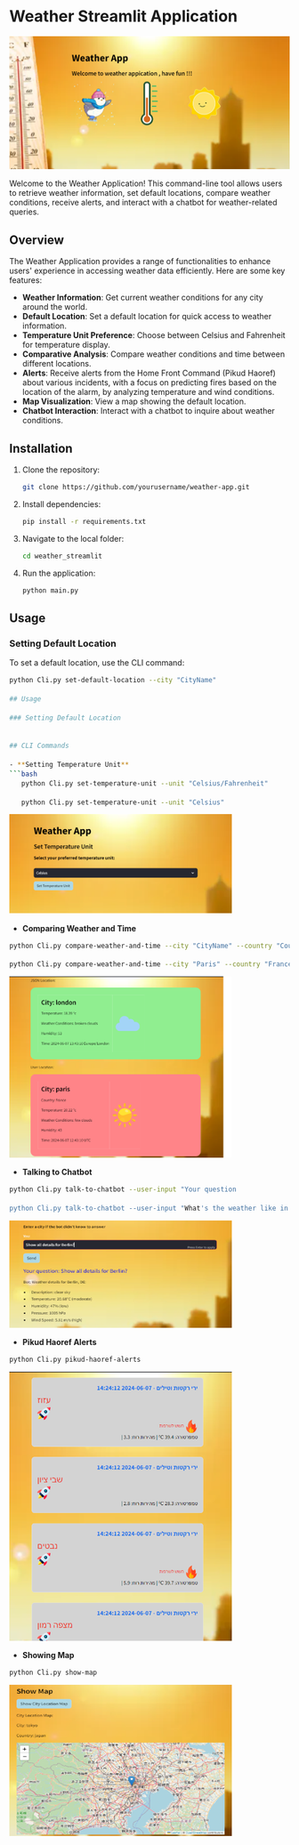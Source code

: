 # Weather Streamlit Application

![Weather App](screenshot/welcome.png)

Welcome to the Weather Application! This command-line tool allows users to retrieve weather information, set default locations, compare weather conditions, receive alerts, and interact with a chatbot for weather-related queries.

## Overview

The Weather Application provides a range of functionalities to enhance users' experience in accessing weather data efficiently. Here are some key features:

- **Weather Information**: Get current weather conditions for any city around the world.
- **Default Location**: Set a default location for quick access to weather information.
- **Temperature Unit Preference**: Choose between Celsius and Fahrenheit for temperature display.
- **Comparative Analysis**: Compare weather conditions and time between different locations.
- **Alerts**: Receive alerts from the Home Front Command (Pikud Haoref) about various incidents, with a focus on predicting fires based on the location of the alarm, by analyzing temperature and wind conditions.
- **Map Visualization**: View a map showing the default location.
- **Chatbot Interaction**: Interact with a chatbot to inquire about weather conditions.

## Installation

1. Clone the repository:

    ```bash
    git clone https://github.com/yourusername/weather-app.git
    ```

2. Install dependencies:

    ```bash
    pip install -r requirements.txt
    ```

3. Navigate to the local folder:

    ```bash
    cd weather_streamlit
    ```

4. Run the application:

    ```bash
    python main.py
    ```

## Usage

### Setting Default Location

To set a default location, use the CLI command:

```bash
python Cli.py set-default-location --city "CityName"

## Usage

### Setting Default Location


## CLI Commands

- **Setting Temperature Unit**
```bash
   python Cli.py set-temperature-unit --unit "Celsius/Fahrenheit"
   
   python Cli.py set-temperature-unit --unit "Celsius"

```
<img src="screenshot/settemp.png" alt="Weather App" width="400">

- **Comparing Weather and Time**
```bash
python Cli.py compare-weather-and-time --city "CityName" --country "CountryName" --timezone "Timezone"

python Cli.py compare-weather-and-time --city "Paris" --country "France" --timezone "Europe/London"

```
<img src="screenshot/compare.png" alt="Weather App" width="400">

- **Talking to Chatbot**
```bash
python Cli.py talk-to-chatbot --user-input "Your question 

python Cli.py talk-to-chatbot --user-input "What's the weather like in Tokyo?"

```
<img src="screenshot/chatbot.png" alt="Weather App" width="400">

- **Pikud Haoref Alerts**
```bash
python Cli.py pikud-haoref-alerts 
```
<img src="screenshot/pikud haoref.png" alt="Weather App" width="400">

- **Showing Map**
```bash
python Cli.py show-map
```
<img src="screenshot/map.png" alt="Weather App" width="400">